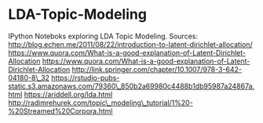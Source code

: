 # LDA-Topic-Modeling
IPython Noteboks exploring LDA Topic Modeling. 
Sources:
http://blog.echen.me/2011/08/22/introduction-to-latent-dirichlet-allocation/
https://www.quora.com/What-is-a-good-explanation-of-Latent-Dirichlet-Allocation
https://www.quora.com/What-is-a-good-explanation-of-Latent-Dirichlet-Allocation
http://link.springer.com/chapter/10.1007/978-3-642-04180-8\_32
https://rstudio-pubs-static.s3.amazonaws.com/79360\_850b2a69980c4488b1db95987a24867a.html
https://ariddell.org/lda.html
http://radimrehurek.com/topic\_modeling\_tutorial/1%20-%20Streamed%20Corpora.html

